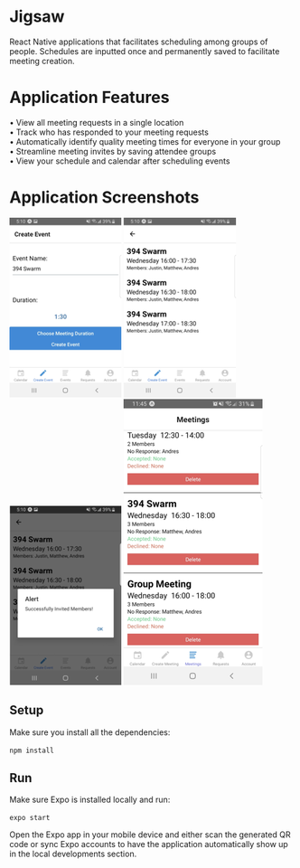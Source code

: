 # Jigsaw
React Native applications that facilitates scheduling among groups of people. Schedules are inputted once and permanently saved to facilitate meeting creation.

# Application Features
• View all meeting requests in a single location <br>
• Track who has responded to your meeting requests<br>
• Automatically identify quality meeting times for everyone in your group <br>
• Streamline meeting invites by saving attendee groups<br>
• View your schedule and calendar after scheduling events<br>

# Application Screenshots
![Creating Event](/jigsaw/assets/images/img1.png?raw=true)
![Viewing Optimal Times](/jigsaw/assets/images/img2.png?raw=true)
![Creation Successful](/jigsaw/assets/images/img3.png?raw=true)
![Event Requests](/jigsaw/assets/images/img4.png?raw=true)
## Setup
Make sure you install all the dependencies:

``npm install``

## Run

Make sure Expo is installed locally and run:

``expo start``

Open the Expo app in your mobile device and either scan the generated QR code or sync Expo accounts to have the application automatically show up in the local developments section.
